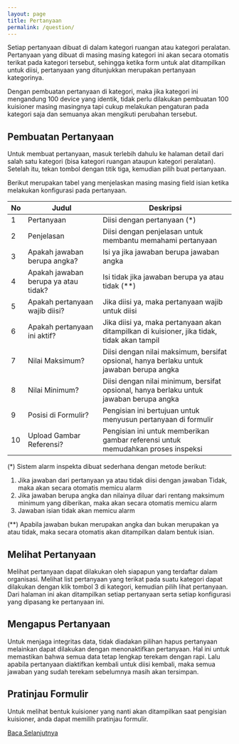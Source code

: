 ```yaml
---
layout: page
title: Pertanyaan
permalink: /question/
---
```


Setiap pertanyaan dibuat di dalam kategori ruangan atau kategori peralatan. Pertanyaan yang dibuat di masing masing kategori ini akan secara otomatis terikat pada kategori tersebut, sehingga ketika form untuk alat ditampilkan untuk diisi, pertanyaan yang ditunjukkan merupakan pertanyaan kategorinya. 

Dengan pembuatan pertanyaan di kategori, maka jika kategori ini mengandung 100 device yang identik, tidak perlu dilakukan pembuatan 100 kuisioner masing masingnya tapi cukup melakukan pengaturan pada kategori saja dan semuanya akan mengikuti perubahan tersebut.

## Pembuatan Pertanyaan
Untuk membuat pertanyaan, masuk terlebih dahulu ke halaman detail dari salah satu kategori (bisa kategori ruangan ataupun kategori peralatan). Setelah itu, tekan tombol dengan titik tiga, kemudian pilih buat pertanyaan. 

Berikut merupakan tabel yang menjelaskan masing masing field isian ketika melakukan konfigurasi pada pertanyaan.

| No | Judul | Deskripsi | 
|----|-------|-----------|
| 1  |    Pertanyaan   | Diisi dengan pertanyaan (*) |
| 2  |   Penjelasan   | Diisi dengan penjelasan untuk membantu memahami pertanyaan | 
| 3  |   Apakah jawaban berupa angka?    | Isi ya jika jawaban berupa jawaban angka | 
| 4  |   Apakah jawaban berupa ya atau tidak?   | Isi tidak jika jawaban berupa ya atau tidak (**)|
| 5 | Apakah pertanyaan wajib diisi? | Jika diisi ya, maka pertanyaan wajib untuk diisi  |
| 6 | Apakah pertanyaan ini aktif? | Jika diisi ya, maka pertanyaan akan ditampilkan di kuisioner, jika tidak, tidak akan tampil |
| 7 | Nilai Maksimum? | Diisi dengan nilai maksimum, bersifat opsional, hanya berlaku untuk jawaban berupa angka |
| 8 | Nilai Minimum? | Diisi dengan nilai minimum, bersifat opsional, hanya berlaku untuk jawaban berupa angka |
| 9 | Posisi di Formulir? | Pengisian ini bertujuan untuk menyusun pertanyaan di formulir |
| 10 | Upload Gambar Referensi? | Pengisian ini untuk memberikan gambar referensi untuk memudahkan proses inspeksi |


(*) Sistem alarm inspekta dibuat sederhana dengan metode berikut:
1. Jika jawaban dari pertanyaan ya atau tidak diisi dengan jawaban Tidak, maka akan secara otomatis memicu alarm
2. Jika jawaban berupa angka dan nilainya diluar dari rentang maksimum minimum yang diberikan, maka akan secara otomatis memicu alarm
3. Jawaban isian tidak akan memicu alarm

(**) Apabila jawaban bukan merupakan angka dan bukan merupakan ya atau tidak, maka secara otomatis akan ditampilkan dalam bentuk isian.

## Melihat Pertanyaan
Melihat pertanyaan dapat dilakukan oleh siapapun yang terdaftar dalam organisasi. Melihat list pertanyaan yang terikat pada suatu kategori dapat dilakukan dengan klik tombol 3 di kategori, kemudian pilih lihat pertanyaan. Dari halaman ini akan ditampilkan setiap pertanyaan serta setiap konfigurasi yang dipasang ke pertanyaan ini. 

## Mengapus Pertanyaan
Untuk menjaga integritas data, tidak diadakan pilihan hapus pertanyaan melainkan dapat dilakukan dengan menonaktifkan pertanyaan.  Hal ini untuk memastikan bahwa semua data tetap lengkap terekam dengan rapi. Lalu apabila pertanyaan diaktifkan kembali untuk diisi kembali, maka semua jawaban yang sudah terekam sebelumnya masih akan tersimpan.

## Pratinjau Formulir
Untuk melihat bentuk kuisioner yang nanti akan ditampilkan saat pengisian kuisioner, anda dapat memilih pratinjau formulir.

[Baca Selanjutnya](/answer)
